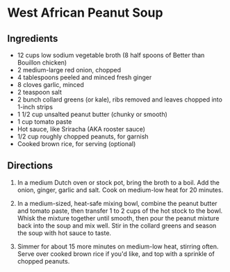 # West African Peanut Soup

## Ingredients

- 12 cups low sodium vegetable broth (8 half spoons of Better than Bouillon chicken)
- 2 medium-large red onion, chopped
- 4 tablespoons peeled and minced fresh ginger
- 8 cloves garlic, minced
- 2 teaspoon salt
- 2 bunch collard greens (or kale), ribs removed and leaves chopped into 1-inch
  strips
- 1 1/2 cup unsalted peanut butter (chunky or smooth)
- 1 cup tomato paste
- Hot sauce, like Sriracha (AKA rooster sauce)
- 1/2 cup roughly chopped peanuts, for garnish
- Cooked brown rice, for serving (optional)

## Directions

1. In a medium Dutch oven or stock pot, bring the broth to a boil. Add the
   onion, ginger, garlic and salt. Cook on medium-low heat for 20 minutes.

1. In a medium-sized, heat-safe mixing bowl, combine the peanut butter and
   tomato paste, then transfer 1 to 2 cups of the hot stock to the bowl. Whisk
   the mixture together until smooth, then pour the peanut mixture back into
   the soup and mix well. Stir in the collard greens and season the soup with
   hot sauce to taste.

1. Simmer for about 15 more minutes on medium-low heat, stirring often. Serve
   over cooked brown rice if you'd like, and top with a sprinkle of chopped
   peanuts.
